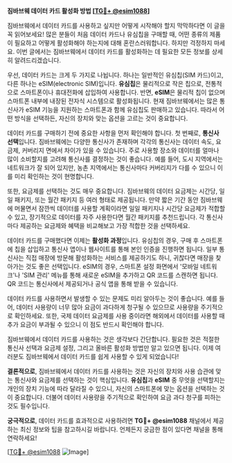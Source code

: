 **짐바브웨 데이터 카드 활성화 방법 [[TG💪+ @esim1088](https://t.me/s/esim1088)]**

짐바브웨에서 데이터 카드를 사용하고 싶지만 어떻게 시작해야 할지 막막하다면 이 글을 꼭 읽어보세요! 많은 분들이 처음 데이터 카드나 유심칩을 구매할 때, 어떤 종류의 제품이 필요하고 어떻게 활성화해야 하는지에 대해 혼란스러워합니다. 하지만 걱정하지 마세요. 이번 글에서는 짐바브웨에서 데이터 카드를 활성화하는 데 필요한 모든 정보를 상세히 알려드리겠습니다.

우선, 데이터 카드는 크게 두 가지로 나뉩니다. 하나는 일반적인 유심칩(SIM 카드)이고, 다른 하나는 eSIM(electronic SIM)입니다. **유심칩**은 물리적으로 작은 칩으로, 전통적으로 스마트폰이나 휴대전화에 삽입하여 사용합니다. 반면, **eSIM**은 물리적 칩이 없으며 스마트폰 내부에 내장된 전자식 시스템으로 활성화됩니다. 현재 짐바브웨에서는 많은 통신사가 eSIM 기능을 지원하는 스마트폰과 함께 유심칩도 판매하고 있습니다. 따라서 어떤 방식을 선택하든, 자신의 장치와 맞는 옵션을 고르는 것이 중요합니다.

데이터 카드를 구매하기 전에 중요한 사항을 먼저 확인해야 합니다. 첫 번째로, **통신사 선택**입니다. 짐바브웨에는 다양한 통신사가 존재하며 각각의 통신사는 데이터 속도, 요금제, 커버리지 면에서 차이가 있을 수 있습니다. 주로 사용할 장소와 데이터를 얼마나 많이 소비할지를 고려해 통신사를 결정하는 것이 좋습니다. 예를 들어, 도시 지역에서는 네트워크가 잘 되어 있지만, 농촌 지역에서는 통신사마다 커버리지가 다를 수 있으니 이를 미리 확인하는 것이 현명합니다.

또한, 요금제를 선택하는 것도 매우 중요합니다. 짐바브웨의 데이터 요금제는 시간당, 일일 패키지, 또는 월간 패키지 등 여러 형태로 제공됩니다. 만약 짧은 기간 동안 짐바브웨에 머물면서 잠깐씩 데이터를 사용할 계획이라면 일일 패키지나 시간당 요금제가 적합할 수 있고, 장기적으로 데이터를 자주 사용한다면 월간 패키지를 추천드립니다. 각 통신사마다 제공하는 요금제와 혜택을 비교해보고 가장 적합한 것을 선택하세요.

데이터 카드를 구매했다면 이제는 **활성화 과정**입니다. 유심칩의 경우, 구매 후 스마트폰에 칩을 삽입하고 통신사 앱이나 웹사이트를 통해 본인 인증을 진행하면 됩니다. 일부 통신사는 직접 매장에 방문해 활성화하는 서비스를 제공하기도 하니, 귀찮다면 매장을 찾아가는 것도 좋은 선택입니다. eSIM의 경우, 스마트폰 설정 화면에서 '모바일 네트워크'나 'SIM 관리' 메뉴를 통해 새로운 eSIM을 추가하고 QR 코드를 스캔하면 됩니다. QR 코드는 통신사에서 제공되거나 공식 앱을 통해 받을 수 있습니다.

데이터 카드를 사용하면서 발생할 수 있는 문제도 미리 알아두는 것이 좋습니다. 예를 들어, 데이터 사용량이 너무 많아 요금이 과다하게 청구될 수 있으므로 사용량을 주기적으로 확인하세요. 또한, 국제 데이터 요금제를 사용 중이라면 해외에서 데이터를 사용할 때 추가 요금이 부과될 수 있으니 이 점도 반드시 확인해야 합니다.

짐바브웨에서 데이터 카드를 사용하는 것은 생각보다 간단합니다. 필요한 것은 적절한 통신사 선택과 요금제 설정, 그리고 올바른 활성화 방법만 알고 있으면 됩니다. 이제 여러분도 짐바브웨에서 데이터 카드를 쉽게 사용할 수 있게 되었습니다!

**결론적으로**, 짐바브웨에서 데이터 카드를 사용하는 것은 자신의 장치와 사용 습관에 맞는 통신사와 요금제를 선택하는 것이 핵심입니다. **유심칩**과 **eSIM** 중 무엇을 선택할지는 개인의 장치 기능에 따라 달라질 수 있으니, 자신의 스마트폰에 맞는 옵션을 선택하는 것이 중요합니다. 더불어 데이터 사용량을 주기적으로 확인하여 요금 과다 청구를 피하는 것도 필수입니다.

**궁극적으로**, 데이터 카드를 효과적으로 사용하려면 **TG💪+ @esim1088** 채널에서 제공하는 최신 정보와 팁을 참고하시길 바랍니다. 언제든지 궁금한 점이 있다면 채널을 통해 연락하세요!

[[TG💪+ @esim1088](https://t.me/s/esim1088) ![Image](https://i.postimg.cc/Y0z9fWf4/image.png)]